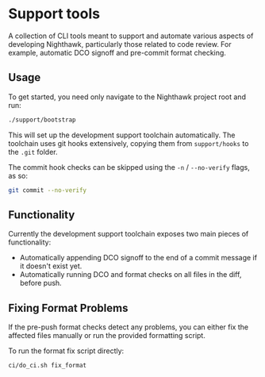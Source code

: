 # Support tools

A collection of CLI tools meant to support and automate various aspects of
developing Nighthawk, particularly those related to code review. For example,
automatic DCO signoff and pre-commit format checking.

## Usage

To get started, you need only navigate to the Nighthawk project root and run:

```bash
./support/bootstrap
```

This will set up the development support toolchain automatically. The toolchain
uses git hooks extensively, copying them from `support/hooks` to the `.git`
folder.

The commit hook checks can be skipped using the `-n` / `--no-verify` flags, as
so:

```bash
git commit --no-verify
```

## Functionality

Currently the development support toolchain exposes two main pieces of
functionality:

- Automatically appending DCO signoff to the end of a commit message if it
  doesn't exist yet.
- Automatically running DCO and format checks on all files in the diff, before
  push.

## Fixing Format Problems

If the pre-push format checks detect any problems, you can either fix the
affected files manually or run the provided formatting script.

To run the format fix script directly:

```
ci/do_ci.sh fix_format
```
